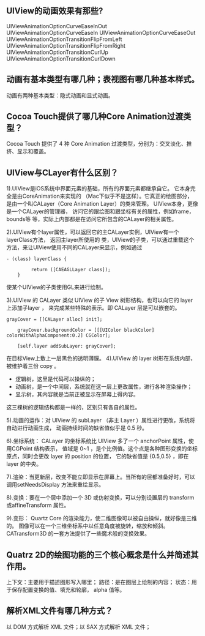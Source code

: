 ## UIView的动画效果有那些?

UIViewAnimationOptionCurveEaseInOut UIViewAnimationOptionCurveEaseIn UIViewAnimationOptionCurveEaseOut UIViewAnimationOptionTransitionFlipFromLeft UIViewAnimationOptionTransitionFlipFromRight UIViewAnimationOptionTransitionCurlUp UIViewAnimationOptionTransitionCurlDown

## 动画有基本类型有哪几种；表视图有哪几种基本样式。

动画有两种基本类型：隐式动画和显式动画。

## Cocoa Touch提供了哪几种Core Animation过渡类型？

Cocoa Touch 提供了 4 种 Core Animation 过渡类型，分别为：交叉淡化、推挤、显示和覆盖。

## UIView与CLayer有什么区别？

1).UIView是iOS系统中界面元素的基础，所有的界面元素都继承自它。 它本身完全是由CoreAnimation来实现的 （Mac下似乎不是这样）。它真正的绘图部分， 是由一个叫CALayer（Core Animation Layer）的类来管理。 UIView本身，更像是一个CALayer的管理器， 访问它的跟绘图和跟坐标有关的属性，例如frame，bounds等 等，实际上内部都是在访问它所包含的CALayer的相关属性。

2).UIView有个layer属性，可以返回它的主CALayer实例，UIView有一个layerClass方法， 返回主layer所使用的 类，UIView的子类，可以通过重载这个方法，来让UIView使用不同的CALayer来显示，例如通过

```objc
- (class) layerClass {

         return ([CAEAGLLayer class]);
    }
```

使某个UIView的子类使用GL来进行绘制。

3).UIView 的 CALayer 类似 UIView 的子 View 树形结构，也可以向它的 layer 上添加子layer ， 来完成某些特殊的表示。即 CALayer 层是可以嵌套的。

```objc
grayCover = [[CALayer alloc] init];

    grayCover.backgroundColor = [[[UIColor blackColor] colorWithAlphaComponent:0.2] CGColor];

    [self.layer addSubLayer: grayCover];
```

在目标View上敷上一层黑色的透明薄膜。 4).UIView 的 layer 树形在系统内部，被维护着三份 copy 。

- 逻辑树，这里是代码可以操纵的；
- 动画树，是一个中间层，系统就在这一层上更改属性，进行各种渲染操作；
- 显示树，其内容就是当前正被显示在屏幕上得内容。

这三棵树的逻辑结构都是一样的，区别只有各自的属性。

5).动画的运作：对 UIView 的 subLayer （非主 Layer ）属性进行更改，系统将自动进行动画生成， 动画持续时间的缺省值似乎是 0.5 秒。

6).坐标系统： CALayer 的坐标系统比 UIView 多了一个 anchorPoint 属性，使用CGPoint 结构表示， 值域是 0~1 ，是个比例值。这个点是各种图形变换的坐标原点，同时会更改 layer 的 position 的位置， 它的缺省值是 {0.5,0.5} ，即在 layer 的中央。

7).渲染：当更新层，改变不能立即显示在屏幕上。当所有的层都准备好时，可以调用setNeedsDisplay 方法来重绘显示。

8).变换：要在一个层中添加一个 3D 或仿射变换，可以分别设置层的 transform 或affineTransform 属性。

9).变形： Quartz Core 的渲染能力，使二维图像可以被自由操纵，就好像是三维的。 图像可以在一个三维坐标系中以任意角度被旋转，缩放和倾斜。 CATransform3D 的一套方法提供了一些魔术般的变换效果。

## Quatrz 2D的绘图功能的三个核心概念是什么并简述其作用。

上下文：主要用于描述图形写入哪里； 路径：是在图层上绘制的内容； 状态：用于保存配置变换的值、填充和轮廓， alpha 值等。

## 解析XML文件有哪几种方式？

以 DOM 方式解析 XML 文件；以 SAX 方式解析 XML 文件；
